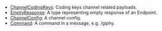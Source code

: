 
  - [ChannelCodingKeys](/ChannelCodingKeys):
    Coding keys channel related payloads.
  - [EmptyResponse](/EmptyResponse):
    A type representing empty response of an Endpoint.
  - [ChannelConfig](/ChannelConfig):
    A channel config.
  - [Command](/Command):
    A command in a message, e.g. /giphy.
